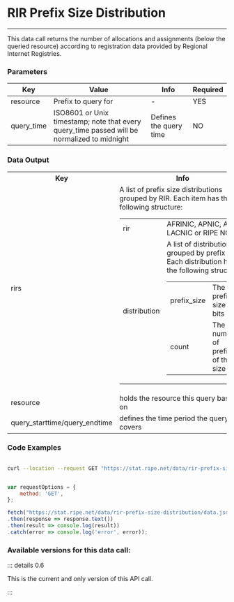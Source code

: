 # RIR Prefix Size Distribution
----------------------------

This data call returns the number of allocations and assignments (below the queried resource) according to registration data provided by Regional Internet Registries.

<RestRepl :baseUrl="`/data/`+$page.relativePath.split('/')[1].split('.md')[0]+`/data.json`" method="GET" :searchParams="{ resource:'140.0.0.0/8'}"/>

### Parameters

| Key | Value | Info | Required |
| --- | --- | --- | --- |
| resource | Prefix to query for | -   | YES |
| query_time | ISO8601 or Unix timestamp; note that every query_time passed will be normalized to midnight | Defines the query time | NO  |

### Data Output

<table>

<tbody>

<tr>

<th>Key</th>

<th>Info</th>

</tr>

<tr>

<td>rirs</td>

<td>A list of prefix size distributions grouped by RIR. Each item has the following structure:  

<table>

<tbody>

<tr>

<td>rir</td>

<td>AFRINIC, APNIC, ARIN, LACNIC or RIPE NCC</td>

</tr>

<tr>

<td>distribution</td>

<td>A list of distributions grouped by prefix size. Each distribution has the following strucutre:  

<table>

<tbody>

<tr>

<td>prefix_size</td>

<td>The prefix size in bits</td>

</tr>

<tr>

<td>count</td>

<td>The number of prefixes of this size</td>

</tr>

</tbody>

</table>

</td>

</tr>

</tbody>

</table>

</td>

</tr>

<tr>

<td>resource</td>

<td>holds the resource this query based on</td>

</tr>

<tr>

<td>query_starttime/query_endtime</td>

<td>defines the time period the query covers</td>

</tr>

</tbody>

</table>

### Code Examples
<CodeGroup>
<CodeGroupItem title="cURL">

```bash

curl --location --request GET "https://stat.ripe.net/data/rir-prefix-size-distribution/data.json?resource=140.0.0.0/8"


```

</CodeGroupItem>

<CodeGroupItem title="JS">

```js

var requestOptions = {
	method: 'GET',
};

fetch("https://stat.ripe.net/data/rir-prefix-size-distribution/data.json?resource=140.0.0.0/8", requestOptions)
.then(response => response.text())
.then(result => console.log(result))
.catch(error => console.log('error', error));


```

</CodeGroupItem>
</CodeGroup>

### Available versions for this data call:

::: details 0.6

This is the current and only version of this API call.

:::